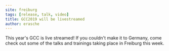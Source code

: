 ```yaml
---
site: freiburg
tags: [release, talk, video]
title: GCC2019 will be livestreamed
author: erasche
---
```


This year's GCC is live streamed! If you couldn't make it to Germany, come check out some of the talks and trainings taking place in Freiburg this week.

<script type="text/javascript" src="https://content.jwplatform.com/libraries/POjuZXXt.js"></script>

<div class="row">
	<div class="col-sm-6 col-xs-12">
		<div id="mobilemz"></div>
	</div>
	<div class="col-sm-6 col-xs-12">
		<div id="mobilerz"></div>
	</div>
</div>

<script type="text/javascript">
jwplayer("mobilemz").setup({
	width: "100%",
	aspectratio: "16:9",
	image: "https://www.streaming.uni-freiburg.de/Bilder/playerbackground.jpg",
	sources: [{
				file: "https://wowza.ub.uni-freiburg.de/live/smil:mobilemz.smil/playlist.m3u8"
			}, {
				file: "rtmps://wowza.ub.uni-freiburg.de/live/smil:mobilemz.smil"
			}, {
				file: "rtmp://wowza.ub.uni-freiburg.de:1935/live/mobilemz"
			}],
	rtmp: {
		bufferlength: 0.3
	},
	proxyType: "best"
});

jwplayer("mobilerz").setup({
	width: "100%",
	aspectratio: "16:9",
	image: "https://www.streaming.uni-freiburg.de/Bilder/playerbackground.jpg",
	sources: [{
				file: "https://wowza.ub.uni-freiburg.de/live/smil:mobilerz.smil/playlist.m3u8"
			}, {
				file: "rtmps://wowza.ub.uni-freiburg.de/live/smil:mobilerz.smil"
			}, {
				file: "rtmp://wowza.ub.uni-freiburg.de:1935/live/mobilerz"
			}],
	rtmp: {
		bufferlength: 0.3
	},
	proxyType: "best"
});
</script>
